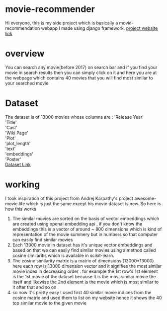 # movie-recommender
Hi everyone, this is my side project which is basically a movie-recommendation webapp I made using django framework.
[project website link](https://www.moviehome.co.in)

# overview
You can search any movie(before 2017) on search bar and if you find your movie in search results then you can simply click on it and here you are at the webpage which contains 40 movies that you will find most similar to your searched movie 
# Dataset
The dataset is of 13000 movies whose columns are :
'Release Year'  
'Title'  
'Cast'  
'Wiki Page'  
'Plot'  
'plot_length'  
'text'  
'embeddings'  
'Poster'  
[Dataset Link ](https://huggingface.co/datasets/vishnupriyavr/wiki-movie-plots-with-summaries-faiss-embeddings)

# working
I took inspiration of this project from Andrej Karpathy's project awesome-movie.life which is just the same except his movie dataset is new. So here is how this works 
1. The similar movies are sorted on the basis of vector embeddings which are created using openai embedding api , if you don't know the embeddings this is a vector of around ~ 800 dimensions which is kind of representation of the movie summery but in numbers so that computer can easily find similar movies
2. Each 13000 movie in dataset has it's unique vector embeddings and based on that we can easily find similar movies using a method called cosine similaritis which is available in scikit-learn.
3. The cosine similarity matrix is a matrix of dimensions (13000*13000) here each row is 13000 dimension vector and it signifies the most similar movie index in decreasing order . for example the 1st row's 1st element is the 1st movie of the dataset because it is the most similar movie the itself and likewise the 2nd element is the movie which is most similar to it after that and so on
4. so now it's pretty easy I used first 40 similar movie indices from the cosine matrix and used them to list on my website hence it shows the 40 top similar movie to the given movie


